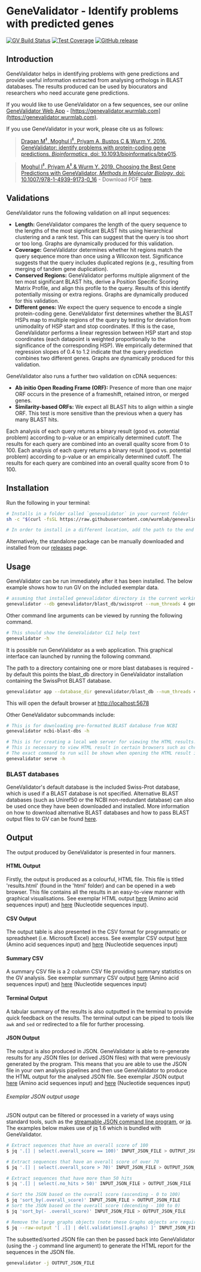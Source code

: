 # GeneValidator - Identify problems with predicted genes
[![GV Build Status](https://github.com/wurmlab/genevalidator/actions/workflows/GeneValidator.yml/badge.svg)](https://github.com/wurmlab/genevalidator/actions/workflows/GeneValidator.yml)
[![Test Coverage](https://api.codeclimate.com/v1/badges/4ce7a69c119e3113826d/test_coverage)](https://codeclimate.com/github/wurmlab/GeneValidator/test_coverage)
[![GitHub release](https://img.shields.io/github/release/wurmlab/genevalidator.svg)](https://github.com/wurmlab/genevalidator/releases/latest)

## Introduction

GeneValidator helps in identifying problems with gene predictions and provide useful information extracted from analysing orthologs in BLAST databases. The results produced can be used by biocurators and researchers who need accurate gene predictions.

If you would like to use GeneValidator on a few sequences, see our online [GeneValidator Web App](https://genevalidator.wurmlab.com) - [https://genevalidator.wurmlab.com](https://genevalidator.wurmlab.com).

If you use GeneValidator in your work, please cite us as follows:

> [Dragan M<sup>&Dagger;</sup>, Moghul I<sup>&Dagger;</sup>, Priyam A, Bustos C & Wurm Y. 2016. GeneValidator: identify problems with protein-coding gene predictions. <em>Bioinformatics</em>, doi: 10.1093/bioinformatics/btw015](https://academic.oup.com/bioinformatics/article/32/10/1559/1742817/GeneValidator-identify-problems-with-protein).

> [Moghul I<sup>&Dagger;</sup>, Priyam A<sup>&Dagger;</sup>,& Wurm Y. 2019.  Choosing the Best Gene Predictions with GeneValidator, <em>Methods in Molecular Biology</em>, doi: 10.1007/978-1-4939-9173-0_16](https://link.springer.com/protocol/10.1007/978-1-4939-9173-0_16) - Download PDF [here](https://wurmlab.github.io/publications/2019_choosing_the_best_gene_predictions.pdf).

## Validations

GeneValidator runs the following validation on all input sequences:

- **Length:** GeneValidator compares the length of the query sequence to the lengths of the most significant BLAST hits using hierarchical clustering and a rank test. This can suggest that the query is too short or too long. Graphs are dynamically produced for this validation.
- **Coverage:** GeneValidator determines whether hit regions match the query sequence more than once using a Wilcoxon test. Significance suggests that the query includes duplicated regions (e.g., resulting from merging of tandem gene duplication).
- **Conserved Regions:** GeneValidator performs multiple alignment of the ten most significant BLAST hits, derive a Position Specific Scoring Matrix Profile, and align this profile to the query. Results of this identify potentially missing or extra regions. Graphs are dynamically produced for this validation.
- **Different genes:** We expect the query sequence to encode a single protein-coding gene. GeneValidator first determines whether the BLAST HSPs map to multiple regions of the query by testing for deviation from unimodality of HSP start and stop coordinates. If this is the case, GeneValidator performs a linear regression between HSP start and stop coordinates (each datapoint is weighted proportionally to the significance of the corresponding HSP). We empirically determined that regression slopes of 0.4 to 1.2 indicate that the query prediction combines two different genes. Graphs are dynamically produced for this validation.

GeneValidator also runs a further two validation on cDNA sequences:

- **Ab initio Open Reading Frame (ORF):** Presence of more than one major ORF occurs in the presence of a frameshift, retained intron, or merged genes.
- **Similarity-based ORFs:** We expect all BLAST hits to align within a single ORF. This test is more sensitive than the previous when a query has many BLAST hits.

Each analysis of each query returns a binary result (good vs. potential problem) according to p-value or an empirically determined cutoff. The results for each query are combined into an overall quality score from 0 to 100. Each analysis of each query returns a binary result (good vs. potential problem) according to p-value or an empirically determined cutoff. The results for each query are combined into an overall quality score from 0 to 100.

## Installation

Run the following in your terminal:

```bash
# Installs in a folder called `genevalidator` in your current folder
sh -c "$(curl -fsSL https://raw.githubusercontent.com/wurmlab/genevalidator/master/install.sh)"

# In order to install in a different location, add the path to the end of the above command
```

Alternatively, the standalone package can be manually downloaded and installed from our [releases](https://github.com/wurmlab/genevalidator/releases/latest) page.

## Usage

GeneValidator can be run immediately after it has been installed. The below example shows how to run GV on the included exemplar data.

```bash
# assuming that installed genevalidator directory is the current working directory
genevalidator --db genevalidator/blast_db/swissprot --num_threads 4 genevalidator/exemplar_data/protein_data.fa
```

Other command line arguments can be viewed by running the following command.

```bash
# This should show the GeneValidator CLI help text
genevalidator -h
```

It is possible run GeneValidator as a web application. This graphical interface can launched by running the following command.

The path to a directory containing one or more blast databases is required - by default this points the blast_db directory in GeneValidator installation containing the SwissProt BLAST database.

```bash
genevalidator app --database_dir genevalidator/blast_db --num_threads 4
```

This will open the default browser at [http://localhost:5678](http://localhost:5678)

Other GeneValidator subcommands include:

```bash
# This is for downloading pre-formatted BLAST database from NCBI
genevalidator ncbi-blast-dbs -h

# This is for creating a local web server for viewing the HTML results.
# This is necessary to view HTML result in certain browsers such as chrome.
# The exact command to run will be shown when opening the HTML result in a browser.
genevalidator serve -h
```

### BLAST databases

GeneValidator's default database is the included Swiss-Prot database, which is used if a BLAST database is not specified. Alternative BLAST databases (such as Uniref50 or the NCBI non-redundant database) can also be used once they have been downloaded and installed. More information on how to download alternative BLAST databases and how to pass BLAST output files to GV can be found [here](https://github.com/wurmlab/genevalidator/wiki/Setting-Up-BLAST-Databases).

## Output

The output produced by GeneValidator is presented in four manners.

#### HTML Output

Firstly, the output is produced as a colourful, HTML file. This file is titled 'results.html' (found in the 'html' folder) and can be opened in a web browser. This file contains all the results in an easy-to-view manner with graphical visualisations. See exemplar HTML output [here](https://wurmlab.github.io/tools/genevalidator/exemplar_data/protein_input/protein_query_results) (Amino acid sequences input) and [here](https://wurmlab.github.io/tools/genevalidator/exemplar_data/genetic_input/genetic_query_results) (Nucleotide sequences input).

#### CSV Output

The output table is also presented in the CSV format for programmatic or spreadsheet (i.e. Microsoft Excel) access. See exemplar CSV output [here](https://wurmlab.github.io/tools/genevalidator/exemplar_data/protein_input/protein_query_results.csv) (Amino acid sequences input) and [here](https://wurmlab.github.io/tools/genevalidator/exemplar_data/genetic_input/genetic_query_results.csv) (Nucleotide sequences input)

#### Summary CSV

A summary CSV file is a 2 column CSV file providing summary statistics on the GV analysis. See exemplar summary CSV output [here](https://wurmlab.github.io/tools/genevalidator/exemplar_data/protein_input/protein_query_summary.csv) (Amino acid sequences input) and [here](https://wurmlab.github.io/tools/genevalidator/exemplar_data/genetic_input/genetic_query_summary.csv) (Nucleotide sequences input)

#### Terminal Output

A tabular summary of the results is also outputted in the terminal to provide quick feedback on the results. The terminal output can be piped to tools like `awk` and `sed` or redirected to a file for further processing.

#### JSON Output

The output is also produced in JSON. GeneValidator is able to re-generate results for any JSON files (or derived JSON files) with that were previously generated by the program. This means that you are able to use the JSON file in your own analysis pipelines and then use GeneValidator to produce the HTML output for the analysed JSON file. See exemplar JSON output [here](https://wurmlab.github.io/tools/genevalidator/exemplar_data/protein_input/protein_query_results.json) (Amino acid sequences input) and [here](https://wurmlab.github.io/tools/genevalidator/exemplar_data/genetic_input/genetic_query_results.json) (Nucleotide sequences input)

###### Exemplar JSON output usage

JSON output can be filtered or processed in a variety of ways using standard tools, such as the [streamable JSON command line program](http://trentm.com/json/), or [jq](https://stedolan.github.io/jq/). The examples below makes use of jq 1.6 which is bundled with GeneValidator.

```bash
# Extract sequences that have an overall score of 100
$ jq '.[] | select(.overall_score == 100)' INPUT_JSON_FILE > OUTPUT_JSON_FILE

# Extract sequences that have an overall score of over 70
$ jq '.[] | select(.overall_score > 70)' INPUT_JSON_FILE > OUTPUT_JSON_FILE

# Extract sequences that have more than 50 hits
$ jq '.[] | select(.no_hits > 50)' INPUT_JSON_FILE > OUTPUT_JSON_FILE

# Sort the JSON based on the overall score (ascending - 0 to 100)
$ jq 'sort_by(.overall_score)' INPUT_JSON_FILE > OUTPUT_JSON_FILE
# Sort the JSON based on the overall score (decending - 100 to 0)
$ jq 'sort_by(- .overall_score)' INPUT_JSON_FILE > OUTPUT_JSON_FILE

# Remove the large graphs objects (note these Graphs objects are required if you wish to pass the json back into GV using the `-j` option - see below)
$ jq --raw-output '[ .[] | del(.validations[].graphs) ]' INPUT_JSON_FILE > OUTPUT_JSON_FILE
```

The subsetted/sorted JSON file can then be passed back into GeneValidator (using the `-j` command line argument) to generate the HTML report for the sequences in the JSON file.

```bash
genevalidator -j OUTPUT_JSON_FILE
```
